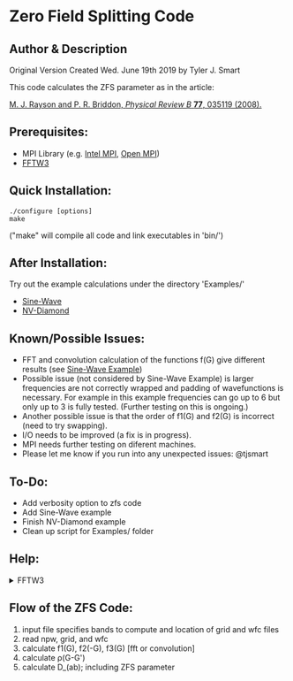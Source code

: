 Zero Field Splitting Code
===================================

Author & Description
------------------------------------
Original Version Created Wed. June 19th 2019 by Tyler J. Smart

This code calculates the ZFS parameter as in the article:

[M. J. Rayson and P. R. Briddon, *Physical Review B* **77**, 035119 (2008).](https://journals.aps.org/prb/abstract/10.1103/PhysRevB.77.035119 "First principles method for the calculation of zero-field splitting tensors in periodic systems")

Prerequisites:
------------------------------------
* MPI Library (e.g. [Intel MPI](https://software.intel.com/en-us/mpi-library), [Open MPI](https://www.open-mpi.org/))
* [FFTW3](http://www.fftw.org/)

Quick Installation:
------------------------------------
    ./configure [options]
    make
("make" will compile all code and link executables in 'bin/')

After Installation:
------------------------------------
Try out the example calculations under the directory 'Examples/'
* [Sine-Wave](Examples/Sine-Wave/README.md)
* [NV-Diamond](Examples/NV-Diamond/README.md)

Known/Possible Issues:
------------------------------------
* FFT and convolution calculation of the functions f(G) give different results (see [Sine-Wave Example](Examples/Sine-Wave/README.md))
* Possible issue (not considered by Sine-Wave Example) is larger frequencies are not correctly wrapped and padding of wavefunctions is necessary. For example in this example frequencies can go up to 6 but only up to 3 is fully tested. (Further testing on this is ongoing.)
* Another possible issue is that the order of f1(G) and f2(G) is incorrect (need to try swapping).
* I/O needs to be improved (a fix is in progress).
* MPI needs further testing on diferent machines.
* Please let me know if you run into any unexpected issues: @tjsmart

To-Do:
------------------------------------
* Add verbosity option to zfs code
* Add Sine-Wave example
* Finish NV-Diamond example
* Clean up script for Examples/ folder

Help:
------------------------------------

<details>
<summary>FFTW3</summary>
<p>
Automatic installation:

```bash
./FFTW_install.sh
```

Or manual installation:

```bash
wget http://www.fftw.org/fftw-3.3.8.tar.gz
tar -xzvf fftw-3.3.8.tar.gz
cd fftw-3.3.8
configure
make
make install
```
</p>
</details>

Flow of the ZFS Code:
------------------------------------
1. input file specifies bands to compute and location of grid and wfc files
2. read npw, grid, and wfc
3. calculate f1(G), f2(-G), f3(G) [fft or convolution]
4. calculate ρ(G-G')
5. calculate D_(ab); including ZFS parameter

